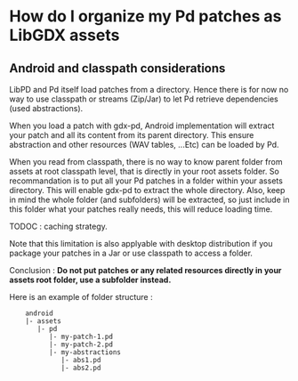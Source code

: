 
# How do I organize my Pd patches as LibGDX assets

## Android and classpath considerations

LibPD and Pd itself load patches from a directory. Hence there is for now no way to use classpath or streams (Zip/Jar)
to let Pd retrieve dependencies (used abstractions).

When you load a patch with gdx-pd, Android implementation will extract your patch and all its content from its parent directory. This ensure abstraction and other resources (WAV tables, ...Etc) can be loaded by Pd.

When you read from classpath, there is no way to know parent folder from assets at root classpath level, that is directly
in your root assets folder. So recommandation is to put all your Pd patches in a folder within your assets directory. This
will enable gdx-pd to extract the whole directory. Also, keep in mind the whole folder (and subfolders) will be extracted, so
just include in this folder what your patches really needs, this will reduce loading time.

TODOC : caching strategy.

Note that this limitation is also applyable with desktop distribution if you package your patches in a Jar or use classpath
to access a folder.

Conclusion : **Do not put patches or any related resources directly in your assets root folder, use a subfolder instead.**

Here is an example of folder structure :

```
	android
	|- assets
	   |- pd
	      |- my-patch-1.pd
	      |- my-patch-2.pd
	      |- my-abstractions
	         |- abs1.pd
	         |- abs2.pd

```